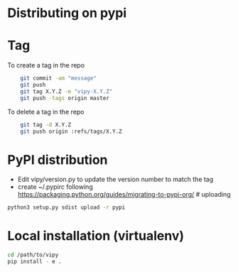 # Distributing on pypi

# Tag

To create a tag in the repo

```bash
    git commit -am "message"
    git push
    git tag X.Y.Z -m "vipy-X.Y.Z"
    git push -tags origin master
```

To delete a tag in the repo

```bash
    git tag -d X.Y.Z
    git push origin :refs/tags/X.Y.Z
```

# PyPI distribution

* Edit vipy/version.py to update the version number to match the tag
* create ~/.pypirc following https://packaging.python.org/guides/migrating-to-pypi-org/  # uploading

```bash
python3 setup.py sdist upload -r pypi
```


# Local installation (virtualenv)

```bash
cd /path/to/vipy
pip install - e .
```
